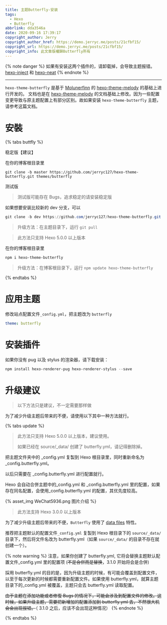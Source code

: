 ```yaml
---
title: 主题Butterfly-安装
tags:
  - Hexo
  - Butterfly
abbrlink: dda3546a
date: 2020-09-16 17:39:17
copyright_author: Jerry
copyright_author_href: https://demo.jerryc.me/posts/21cfbf15/
copyright_url: https://demo.jerryc.me/posts/21cfbf15/
copyright_info: 此文章版權歸Butterfly所有
---
```


{% note danger %}
如果有安装这两个插件的，请卸载掉，会导致主题报错。
[hexo-inject](https://github.com/hexojs/hexo-inject) 和 [hexo-neat](https://github.com/rozbo/hexo-neat)
{% endnote %}

---
`hexo-theme-butterfly` 是基于 [Molunerfinn](https://github.com/Molunerfinn) 的 [hexo-theme-melody](https://github.com/Molunerfinn/hexo-theme-melody) 的基础上进行开发的。
文档也是在 [hexo-theme-melody](https://github.com/Molunerfinn/hexo-theme-melody) 的文档基础上修改。因为一些配置变更导致与原主题配置上有部分区别。故如果安装 `hexo-theme-butterfly` 主题，请参考这篇文档。

# 安裝
{% tabs buttfly %}
<!-- tab Git安装 -->
稳定版【建议】

在你的博客根目录里
``` 
git clone -b master https://github.com/jerryc127/hexo-theme-butterfly.git themes/butterfly
```

测试版
> 测试版可能存在 Bugs，追求稳定的请安装稳定版
  
如果想要安装比较新的 dev 分支，可以
``` POWERSHELL
git clone -b dev https://github.com/jerryc127/hexo-theme-butterfly.git themes/butterfly
```
> 升级方法：在主题目录下，运行 `git pull`
  
<!-- endtab -->

<!-- tab npm安装 -->
> 此方法只支持 Hexo 5.0.0 以上版本
  
在你的博客根目录里
```POWERSHELL
npm i hexo-theme-butterfly
```
> 升级方法：在博客根目录下，运行 `npm update hexo-theme-butterfly`

<!-- endtab -->
{% endtabs %}

# 应用主题
修改站点配置文件`_config.yml`，把主题改为 `butterfly`
```YAML
theme: butterfly
```

# 安装插件
如果你没有 pug 以及 stylus 的渲染器，请下载安装：
```POWERSHELL
npm install hexo-renderer-pug hexo-renderer-stylus --save
```

# 升级建议
> 以下方法只是建议，不一定需要那样做

为了减少升级主题后带来的不便，请使用以下其中一种方法就行。

{% tabs update %}
<!-- tab _config.butterfly.yml-->
> 此方法只支持 Hexo 5.0.0 以上版本，建议使用。
> 
> 如果已经在 source/_data/ 创建了 butterfly.yml，请记得删除掉。

把主题文件夹中的 _config.yml 复製到 Hexo 根目录里，同时重新命名为 _config.butterfly.yml。

以后只需要在 _config.butterfly.yml 进行配置就行。

Hexo 会自动合併主题中的_config.yml 和 _config.butterfly.yml 里的配置，如果存在同名配置，会使用_config.butterfly.yml 的配置，其优先度较高。

{% asset_img WeChat5936.png 图片介绍 %}
<!-- endtab -->
    
<!-- tab butterfly.yml-->
> 此方法支持 Hexo 3.0.0 以上版本
  
为了减少升级主题后带来的不便，`Butterfly` 使用了 [data files](https://hexo.io/docs/data-files.html) 特性。

推荐把主题默认的配置文件`_config.yml` 复製到 Hexo 根目录下的 `source/_data/` 目录下，然后将文件名改为 butterfly.yml（如果 `source/_data/` 的目录不存在就创建一个）。

{% note warning %}
注意，如果你创建了 butterfly.yml, 它将会替换主题默认配置文件_config.yml 里的配置项 (~~不是合併而是替换~~，3.1.0 开始将会是合併)

採用 butterfly.yml 的目的是，因为升级主题的时候，有可能会覆盖到配置文件，以至于每次更新的时候都需要重新配置文件。如果使用 butterfly.yml，就算主题目录下的_config.yml 被覆盖，主题只会去 butterfly.yml 读取配置。

~~由于主题在添加功能或者修復 Bugs 的情况下，可能会涉及到配置文件的修改。这时候，如果升级主题，需要把新增加的配置添加到 butterfly.yml 去，不然很大机会会出现报错。~~（ 3.1.0 之后，应该不会出现这种情况）
{% endnote %}
<!-- endtab -->

{% endtabs  %}



